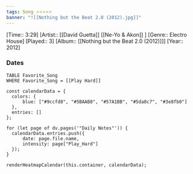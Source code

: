 ```yaml
---
tags: Song ⭐⭐⭐⭐⭐ 
banner: "![[Nothing but the Beat 2.0 (2012).jpg]]"
---
```

[Time:: 3:29]
[Artist:: [[David Guetta]] [[Ne-Yo & Akon]] ]
[Genre:: Electro House]
[Played:: 3]
[Album:: [[Nothing but the Beat 2.0 (2012)]]]
[Year:: 2012]
### Dates
````dataview
TABLE Favorite_Song
WHERE Favorite_Song = [[Play Hard]]
````
  ```dataviewjs
const calendarData = { 
	colors: { 
		blue: ["#9ccfd8", "#5BAAB8", "#57A1BB", "#5da8c7", "#3e8fb0"] 
	}, 
	entries: [] 
}; 

for (let page of dv.pages('"Daily Notes"')) { 
	calendarData.entries.push({ 
		date: page.file.name, 
		intensity: page["Play_Hard"]
	}); 
} 

renderHeatmapCalendar(this.container, calendarData);
```
